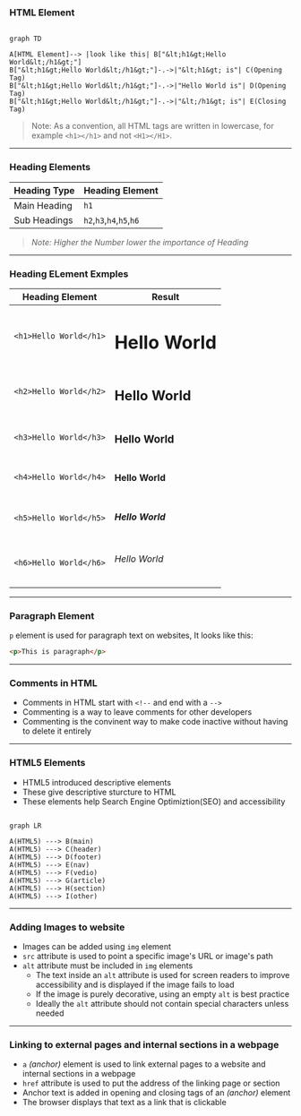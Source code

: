 ### HTML Element
```mermaid

graph TD 

A[HTML Element]--> |look like this| B["&lt;h1&gt;Hello World&lt;/h1&gt;"]
B["&lt;h1&gt;Hello World&lt;/h1&gt;"]-.->|"&lt;h1&gt; is"| C(Opening Tag)
B["&lt;h1&gt;Hello World&lt;/h1&gt;"]-.->|"Hello World is"| D(Opening Tag)
B["&lt;h1&gt;Hello World&lt;/h1&gt;"]-.->|"&lt;/h1&gt; is"| E(Closing Tag)
```
> Note: As a convention, all HTML tags are written in lowercase, for example ```<h1></h1>``` and not ```<H1></H1>```.

---
### Heading Elements

|Heading Type| Heading Element |
|---|---|
|Main Heading| ```h1```|
|Sub Headings|```h2```,```h3```,```h4```,```h5```,```h6```|
>*Note: Higher the Number lower the importance of Heading*
---
### Heading ELement Exmples
|Heading Element| Result |
|---|---|
|```<h1>Hello World</h1>```|<h1>Hello World</h1>|
|```<h2>Hello World</h2>```|<h2>Hello World</h2>|
|```<h3>Hello World</h3>```|<h3>Hello World</h3>|
|```<h4>Hello World</h4>```|<h4>Hello World</h4>|
|```<h5>Hello World</h5>```|<h5>Hello World</h5>|
|```<h6>Hello World</h6>```|<h6>Hello World</h6>|

---
### Paragraph Element 
```p``` element is used for paragraph text on websites, It looks like this:
```html
<p>This is paragraph</p>
```
---
### Comments in HTML
- Comments in HTML start with ```<!--``` and end with a ```-->```
- Commenting is a way to leave comments for other developers
- Commenting is the convinent way to make code inactive without having to delete it entirely
---
### HTML5 Elements 
- HTML5 introduced descriptive elements
- These give descriptive sturcture to HTML 
- These elements help Search Engine Optimiztion(SEO) and accessibility

```mermaid 

graph LR

A(HTML5) ---> B(main)
A(HTML5) ---> C(header)
A(HTML5) ---> D(footer)
A(HTML5) ---> E(nav)
A(HTML5) ---> F(vedio)
A(HTML5) ---> G(article)
A(HTML5) ---> H(section)
A(HTML5) ---> I(other)
```
---
### Adding Images to website 
- Images can be added using ```img``` element
- ```src``` attribute is used to point a specific image's URL or image's path
- ```alt``` attribute must be included in ```img``` elements
  - The text inside an ```alt``` attribute is used for screen readers to improve accessibility and is displayed if the image fails to load
  - If the image is purely decorative, using an empty ```alt``` is best practice 
  - Ideally the ```alt``` attribute should not contain special characters unless needed
---
### Linking to external pages and internal sections in a webpage
- ```a``` *(anchor)* element is used to link external pages to a website and internal sections in a webpage
- ```href``` attribute is used to put the address of the linking page or section 
- Anchor text is added in opening and closing tags of an *(anchor)* element 
- The browser displays that text as a link that is clickable
